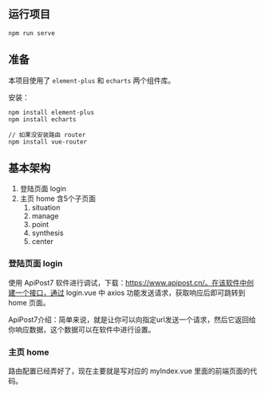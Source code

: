 ## 运行项目

```
npm run serve
```

## 准备

本项目使用了 `element-plus` 和 `echarts` 两个组件库。

安装：

```
npm install element-plus
npm install echarts

// 如果没安装路由 router
npm install vue-router
```

## 基本架构

1. 登陆页面 login
2. 主页 home 含5个子页面
   1. situation
   2. manage
   3. point
   4. synthesis
   5. center

### 登陆页面 login

使用 ApiPost7 软件进行调试，下载：https://www.apipost.cn/。在该软件中创建一个接口，通过 login.vue 中 axios 功能发送请求，获取响应后即可跳转到 home 页面。

ApiPost7介绍：简单来说，就是让你可以向指定url发送一个请求，然后它返回给你响应数据，这个数据可以在软件中进行设置。

### 主页 home

路由配置已经弄好了，现在主要就是写对应的 myIndex.vue 里面的前端页面的代码。